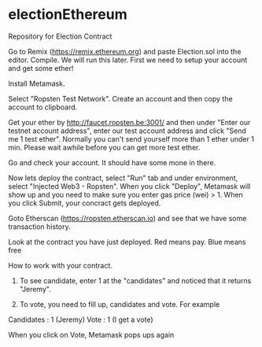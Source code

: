 # electionEthereum

Repository for Election Contract

Go to Remix (https://remix.ethereum.org) and paste Election.sol into the editor. Compile. We will run this later. First we need to setup your account and get some ether! 


Install Metamask. 

Select "Ropsten Test Network". Create an account and then copy the account to clipboard.

Get your ether by http://faucet.ropsten.be:3001/ and then under "Enter our testnet account address", enter our test account address and click "Send me 1 test ether". Normally you can't send yourself more than 1 ether under 1 min. Please wait awhile before you can get more test ether. 

Go and check your account. It should have some mone in there.

Now lets deploy the contract, select "Run" tab and under environment, select "Injected Web3 - Ropsten". When you click "Deploy", Metamask will show up and you need to make sure you enter gas price (wei) > 1. When you click Submit, your concract gets deployed. 


Goto Etherscan (https://ropsten.etherscan.io) and see that we have some transaction history. 


Look at the contract you have just deployed. Red means pay. Blue means free

How to work with your contract. 

1. To see candidate, enter 1 at the "candidates" and noticed that it returns "Jeremy". 

2. To vote, you need to fill up, candidates and vote. For example 

  Candidates : 1  (Jeremy) 
  Vote :       1  (I get a vote)
  
  When you click on Vote, Metamask pops ups again 
  
  
  
